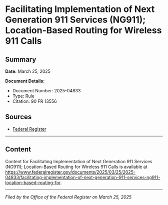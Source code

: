 # Facilitating Implementation of Next Generation 911 Services (NG911); Location-Based Routing for Wireless 911 Calls

## Summary

**Date:** March 25, 2025

**Document Details:**
- Document Number: 2025-04833
- Type: Rule
- Citation: 90 FR 13556

## Sources
- [Federal Register](https://www.federalregister.gov/documents/2025/03/25/2025-04833/facilitating-implementation-of-next-generation-911-services-ng911-location-based-routing-for)

---

## Content

Content for Facilitating Implementation of Next Generation 911 Services (NG911); Location-Based Routing for Wireless 911 Calls is available at https://www.federalregister.gov/documents/2025/03/25/2025-04833/facilitating-implementation-of-next-generation-911-services-ng911-location-based-routing-for.

---

*Filed by the Office of the Federal Register on March 25, 2025*
